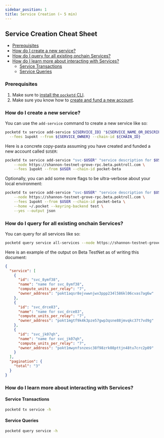 ```yaml
---
sidebar_position: 1
title: Service Creation (~ 5 min)
---
```


## Service Creation Cheat Sheet <!-- omit in toc -->

- [Prerequisites](#prerequisites)
- [How do I create a new service?](#how-do-i-create-a-new-service)
- [How do I query for all existing onchain Services?](#how-do-i-query-for-all-existing-onchain-services)
- [How do I learn more about interacting with Services?](#how-do-i-learn-more-about-interacting-with-services)
  - [Service Transactions](#service-transactions)
  - [Service Queries](#service-queries)

### Prerequisites

1. Make sure to [install the `pocketd` CLI](../../2_explore/user_guide/pocketd_cli.md).
2. Make sure you know how to [create and fund a new account](../../2_explore/user_guide/create-new-wallet.md).

### How do I create a new service?

You can use the `add-service` command to create a new service like so:

```bash
pocketd tx service add-service ${SERVICE_ID} "${SERVICE_NAME_OR_DESCRIPTION}" ${COMPUTE_UNITS_PER_RELAY} \
  --fees 1upokt --from ${SERVICE_OWNER} --chain-id ${CHAIN_ID}
```

Here is a concrete copy-pasta assuming you have created and funded a new account called `$USER`:

```bash
pocketd tx service add-service "svc-$USER" "service description for $USER" 13 \
    --node https://shannon-testnet-grove-rpc.beta.poktroll.com \
    --fees 1upokt --from $USER --chain-id pocket-beta
```

Optionally, you can add some more flags to be ultra-verbose about your local environment:

```bash
pocketd tx service add-service "svc-$USER" "service description for $USER" 13 \
    --node https://shannon-testnet-grove-rpc.beta.poktroll.com \
    --fees 1upokt --from $USER --chain-id pocket-beta \
    --home ~/.pocket --keyring-backend test \
    --yes --output json
```

### How do I query for all existing onchain Services?

You can query for all services like so:

```bash
pocketd query service all-services --node https://shannon-testnet-grove-rpc.beta.poktroll.com --output json | jq
```

Here is an example of the output on Beta TestNet as of writing this document:

```json
{
  "service": [
    {
      "id": "svc_8ymf38",
      "name": "name for svc_8ymf38",
      "compute_units_per_relay": "7",
      "owner_address": "pokt1aqsr8ejvwwnjwx3ppp234l586kl06cvas7ag6w"
    },
    {
      "id": "svc_drce83",
      "name": "name for svc_drce83",
      "compute_units_per_relay": "7",
      "owner_address": "pokt1mgtf9k4k3pze57gwp3qsne88jmvqkc37t7vd9g"
    },
    {
      "id": "svc_jk07qh",
      "name": "name for svc_jk07qh",
      "compute_units_per_relay": "7",
      "owner_address": "pokt1mwynfsnzesc38f98zrk08pttjn48tu7crc2p09"
    }
  ],
  "pagination": {
    "total": "3"
  }
}
```

### How do I learn more about interacting with Services?

#### Service Transactions

```bash
pocketd tx service -h
```

#### Service Queries

```bash
pocketd query service -h
```
